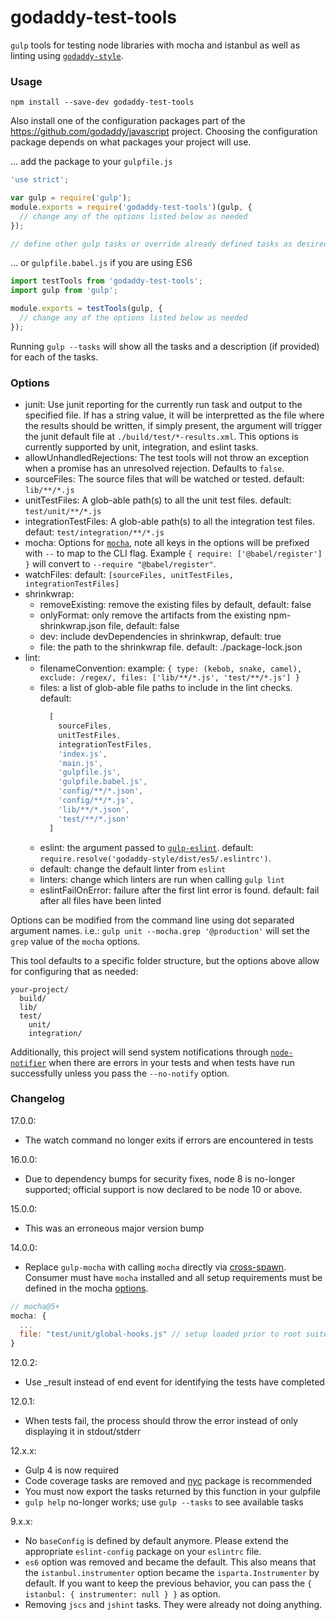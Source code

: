 # godaddy-test-tools

`gulp` tools for testing node libraries with mocha and istanbul as well as linting using [`godaddy-style`](https://github.com/godaddy/javascript).

### Usage
```
npm install --save-dev godaddy-test-tools
```

Also install one of the configuration packages part of the https://github.com/godaddy/javascript project.
Choosing the configuration package depends on what packages your project will use.

... add the package to your `gulpfile.js`
```js
'use strict';

var gulp = require('gulp');
module.exports = require('godaddy-test-tools')(gulp, {
  // change any of the options listed below as needed
});

// define other gulp tasks or override already defined tasks as desired
```

... or `gulpfile.babel.js` if you are using ES6
```js
import testTools from 'godaddy-test-tools';
import gulp from 'gulp';

module.exports = testTools(gulp, {
  // change any of the options listed below as needed
});

```

Running `gulp --tasks` will show all the tasks and a description (if provided) for each of the tasks.


### Options
 - junit: Use junit reporting for the currently run task and output to the specified file. If has a string value, it will be interpretted
   as the file where the results should be written, if simply present, the argument will trigger the junit default file at
   `./build/test/*-results.xml`. This options is currently supported by unit, integration, and eslint tasks.
 - allowUnhandledRejections: The test tools will not throw an exception when a promise has an unresolved rejection. Defaults to `false`.
 - sourceFiles: The source files that will be watched or tested. default: `lib/**/*.js`
 - unitTestFiles: A glob-able path(s) to all the unit test files. default: `test/unit/**/*.js`
 - integrationTestFiles: A glob-able path(s) to all the integration test files. defaut: `test/integration/**/*.js`
 - mocha: Options for [`mocha`](https://mochajs.org/#command-line-usage), note all keys in the options will be prefixed with `--` to map to the CLI flag. Example `{ require: ['@babel/register'] }` will convert to `--require "@babel/register"`.
 - watchFiles: default: `[sourceFiles, unitTestFiles, integrationTestFiles]`
 - shrinkwrap:
    - removeExisting: remove the existing files by default, default: false
    - onlyFormat: only remove the artifacts from the existing npm-shrinkwrap.json file, default: false
    - dev: include devDependencies in shrinkwrap, default: true
    - file: the path to the shrinkwrap file. default: ./package-lock.json
 - lint:
    - filenameConvention: example: `{ type: (kebob, snake, camel), exclude: /regex/, files: ['lib/**/*.js', 'test/**/*.js'] }`
    - files: a list of glob-able file paths to include in the lint checks.
        default:
        ```js
          [
            sourceFiles,
            unitTestFiles,
            integrationTestFiles,
            'index.js',
            'main.js',
            'gulpfile.js',
            'gulpfile.babel.js',
            'config/**/*.json',
            'config/**/*.js',
            'lib/**/*.json',
            'test/**/*.json'
          ]
        ```
    - eslint: the argument passed to [`gulp-eslint`](https://www.npmjs.com/package/gulp-eslint). default: `require.resolve('godaddy-style/dist/es5/.eslintrc')`.
    - default: change the default linter from `eslint`
    - linters: change which linters are run when calling `gulp lint`
    - eslintFailOnError: failure after the first lint error is found.
        default: fail after all files have been linted

Options can be modified from the command line using dot separated
argument names. i.e.: `gulp unit --mocha.grep '@production'` will set
the `grep` value of the `mocha` options.

This tool defaults to a specific folder structure, but the options above
allow for configuring that as needed:

```
your-project/
  build/
  lib/
  test/
    unit/
    integration/
```

Additionally, this project will send system notifications through
[`node-notifier`](https://www.npmjs.com/package/node-notifier) when
there are errors in your tests and when tests have run successfully unless
you pass the `--no-notify` option.

### Changelog

17.0.0:
* The watch command no longer exits if errors are encountered in tests

16.0.0:
* Due to dependency bumps for security fixes, node 8 is no-longer supported; official support is now declared to be node 10 or above.

15.0.0:
* This was an erroneous major version bump

14.0.0:
* Replace `gulp-mocha` with calling `mocha` directly via [cross-spawn](https://www.npmjs.com/package/cross-spawn). Consumer must have `mocha` installed and all setup requirements must be defined in the mocha [options](#options).
```js
// mocha@5+
mocha: {
  ...
  file: "test/unit/global-hooks.js" // setup loaded prior to root suite execution
}
```

12.0.2:
* Use _result instead of end event for identifying the tests have
  completed

12.0.1:
* When tests fail, the process should throw the error instead of only
  displaying it in stdout/stderr

12.x.x:
* Gulp 4 is now required
* Code coverage tasks are removed and [nyc](https://www.npmjs.com/package/nyc) package is recommended
* You must now export the tasks returned by this function in your gulpfile
* `gulp help` no-longer works; use `gulp --tasks` to see available tasks

9.x.x:
* No `baseConfig` is defined by default anymore. Please extend the appropriate `eslint-config` package on your `eslintrc` file.
* `es6` option was removed and became the default. This also means that the `istanbul.instrumenter` option became the `isparta.Instrumenter` by default. If you want to keep the previous behavior, you can pass the `{ istanbul: { instrumenter: null } }` as option.
* Removing `jscs` and `jshint` tasks. They were already not doing anything.

